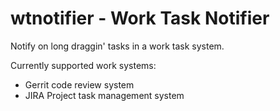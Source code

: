 # wtnotifier - Work Task Notifier

Notify on long draggin' tasks in a work task system.

Currently supported work systems:

- Gerrit code review system
- JIRA Project task management system

